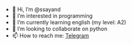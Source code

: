 - 👋 Hi, I’m @ssayand
- 👀 I’m interested in programming
- 🌱 I’m currently learning english (my level: A2)
- 💞️ I’m looking to collaborate on python
- 📫 How to reach me: [Telegram](https://t.me/absolute_ssayand)

<!---
ssayand/ssayand is a ✨ special ✨ repository because its `README.md` (this file) appears on your GitHub profile.
You can click the Preview link to take a look at your changes.
--->
